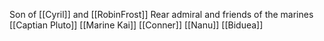 Son of [[Cyril]] and [[RobinFrost]]
Rear admiral and friends of the marines [[Captian Pluto]] 
[[Marine Kai]] [[Conner]] [[Nanu]] [[Biduea]]
